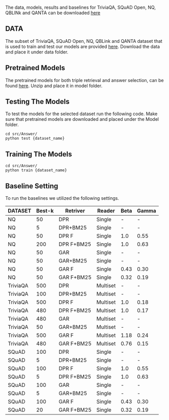 The data, models, results and baselines for TriviaQA, SQuAD Open, NQ, QBLINk and QANTA can be downloaded [here](https://drive.google.com/drive/folders/1fQUyknhOIdm2N2O-xj8oSECcPixy9w4F?usp=share_link)

## DATA
The subset of TriviaQA, SQuAD Open, NQ, QBLink and QANTA dataset that is used to train and test our models are provided [here](https://drive.google.com/drive/folders/1fQUyknhOIdm2N2O-xj8oSECcPixy9w4F?usp=share_link). Download the data and place it under data folder.

## Pretrained Models
The pretrained models for both triple retrieval and answer selection, can be found [here](https://drive.google.com/drive/folders/1fQUyknhOIdm2N2O-xj8oSECcPixy9w4F?usp=share_link). Unzip and place it in model folder.

## Testing The Models
To test the models for the selected dataset run the following code. Make sure that pretrained models are downloaded and placed under the Model folder.

```
cd src/Answer/
python test {dataset_name}
```

## Training The Models
```
cd src/Answer/
python train {dataset_name}
```

## Baseline Setting
To run the baselines we utilized the following settings.

|DATASET| Best-k|Retriver| Reader | Beta | Gamma |
|--------|--------|--------|--------|--------|--------|
| NQ | 50  | DPR  | Single  | -  | -  |
| NQ | 5  | DPR+BM25  | Single  | -  | -  | 
| NQ | 50  | DPR F  |  Single  | 1.0  | 0.55  |
| NQ | 200  | DPR F+BM25  | Single  | 1.0  | 0.63  |
| NQ | 50  | GAR  | Single  | -  | -  |
| NQ | 50  | GAR+BM25  | Single  | -  | -  |
| NQ | 50  | GAR F  | Single  | 0.43  | 0.30  |
| NQ | 50  | GAR F+BM25  | Single  | 0.32  | 0.19  |
| TriviaQA | 500  | DPR  | Multiset  | -  | -  |
| TriviaQA | 100  | DPR+BM25  | Multiset  | -  | -  | 
| TriviaQA | 500  | DPR F  |  Multiset  | 1.0  | 0.18  |
| TriviaQA | 480  | DPR F+BM25  | Multiset  | 1.0  | 0.17  |
| TriviaQA | 480  | GAR  | Multiset  | -  | -  |
| TriviaQA | 50  | GAR+BM25  | Multiset  | -  | -  |
| TriviaQA | 500  | GAR F  | Multiset  | 1.18  | 0.24  |
| TriviaQA | 480  | GAR F+BM25  | Multiset  | 0.76  | 0.15  |
| SQuAD | 100  | DPR  | Single  | -  | -  |
| SQuAD | 5  | DPR+BM25  | Single  | -  | -  | 
| SQuAD | 100  | DPR F  |  Single  | 1.0  | 0.55  |
| SQuAD | 5  | DPR F+BM25  | Single  | 1.0  | 0.63  |
| SQuAD | 100  | GAR  | Single  | -  | -  |
| SQuAD | 5  | GAR+BM25  | Single  | -  | -  |
| SQuAD | 100  | GAR F  | Single  | 0.43  | 0.30  |
| SQuAD | 20  | GAR F+BM25  | Single  | 0.32  | 0.19  |


